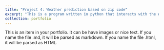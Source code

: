 ```yaml
---
title: "Project 4: Weather prediction based on zip code"
excerpt: "This is a program written in python that interacts with the webservice in order to obtain weather data. It will prompt the user for their city or zip code and request weather forecast data from OpenWeatherMap. This program will display the weather information in a READABLE format to the user."
collection: portfolio
---
```


This is an item in your portfolio. It can be have images or nice text. If you name the file .md, it will be parsed as markdown. If you name the file .html, it will be parsed as HTML. 
